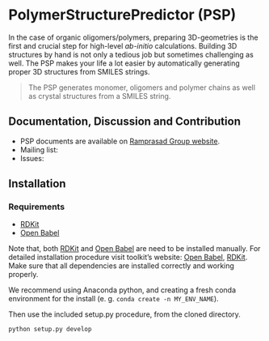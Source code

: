 # PolymerStructurePredictor (PSP)

In the case of organic oligomers/polymers, preparing 3D-geometries is the first and crucial step for high-level *ab-initio* calculations. Building 3D structures by hand is not only a tedious job but sometimes challenging as well. The PSP makes your life a lot easier by automatically generating proper 3D structures from SMILES strings.

>The PSP generates monomer, oligomers and polymer chains as well as crystal structures from a SMILES string.

## Documentation, Discussion and Contribution
* PSP documents are available on [Ramprasad Group website](http://ramprasad.mse.gatech.edu/).
* Mailing list:
* Issues: 

## Installation

### Requirements
* [RDKit](https://www.rdkit.org/)
* [Open Babel](https://open-babel.readthedocs.io/en/latest/index.html)

Note that, both [RDKit](https://www.rdkit.org/) and [Open Babel](https://open-babel.readthedocs.io/en/latest/index.html) are need to be installed manually.  For detailed installation procedure visit toolkit’s website: [Open Babel](https://open-babel.readthedocs.io/en/latest/index.html), [RDKit](https://www.rdkit.org/). Make sure that all dependencies are installed correctly and working properly.

We recommend using Anaconda python, and creating a
fresh conda environment for the install (e. g. `conda create -n MY_ENV_NAME`).

Then use the included setup.py procedure, from the cloned directory.

```angular2
python setup.py develop
```
